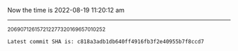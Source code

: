Now the time is 2022-08-19 11:20:12 am

---

<small>206907126157212277320169657010252</small>

```txt
Latest commit SHA is: c818a3adb1db640ff4916fb3f2e40955b7f8ccd7
```
